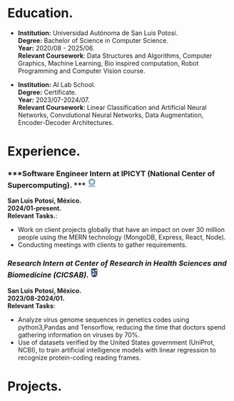 # Education.
- **Institution:** Universidad Autónoma de San Luis Potosí.  
 **Degree:** Bachelor of Science in Computer Science.  
  **Year:** 2020/08 - 2025/06.  
  **Relevant Coursework**: Data Structures and Algorithms, Computer Graphics, Machine Learning, 
Bio inspired computation, Robot Programming and Computer Vision course.
 
- **Institution:** AI Lab School.  
  **Degree:** Certificate.   
  **Year:** 2023/07-2024/07.  
  **Relevant Coursework**: Linear Classification and Artificial Neural Networks, Convolutional 
Neural Networks, Data Augmentation, Encoder-Decoder Architectures.
  
# Experience.

### ***Software Engineer Intern at IPICYT (National Center of Supercomputing). ***  ![IPICYT](/assets/img/IPICYTMIN.jpg)
  **San Luis Potosí, México.**  
  **2024/01-present.**  
  **Relevant Tasks.**:
  - Work on client projects globally that have an impact on over 30 million people using the MERN 
technology (MongoDB, Express, React, Node).
  - Conducting meetings with clients to gather requirements.

### ***Research Intern at Center of Research in Health Sciences and Biomedicine (CICSAB).***  ![CICSAB](/assets/img/CICSABM.png)
  **San Luis Potosí, México.**  
  **2023/08-2024/01.**  
  **Relevant Tasks**:
  - Analyze virus genome sequences in genetics codes using python3,Pandas and Tensorflow, 
reducing the time that doctors spend gathering information on viruses by 70%.
  - Use of datasets verified by the United States government (UniProt, NCBI), to train artificial 
intelligence models with linear regression to recognize protein-coding reading frames.

# Projects.
